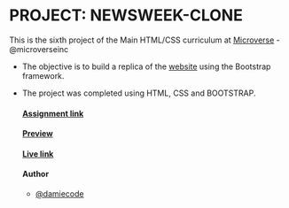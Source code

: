 # PROJECT: NEWSWEEK-CLONE

This is the sixth project of the Main HTML/CSS curriculum at [Microverse](https://www.microverse.org/) - @microverseinc

* The objective is to build a replica of the [website](https://www.newsweek.com/) using the Bootstrap framework.
* The project was completed using HTML, CSS and BOOTSTRAP.

  #### [Assignment link]( https://www.theodinproject.com/courses/html5-and-css3/lessons/using-bootstrap)

  #### [Preview]( https://raw.githack.com/damiecode/Newsweek-clone/newsweek-clone/index.html)

  #### [Live link](  https://damiecode.github.io/Newsweek-clone/)

  #### Author

  * [@damiecode](https://github.com/damiecode)
